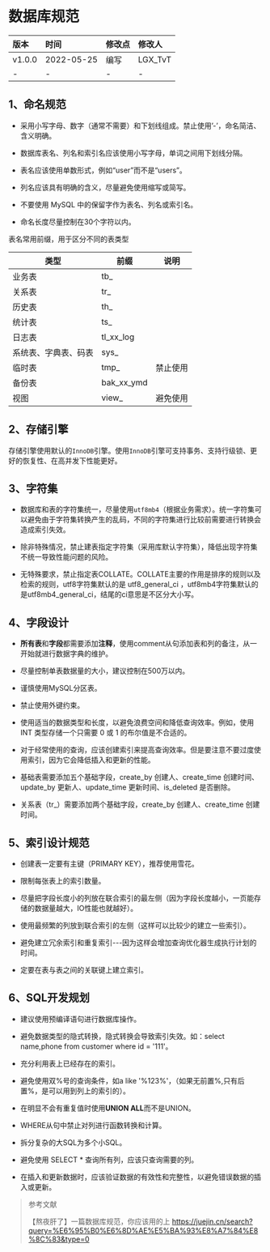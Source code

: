 # 数据库规范



| 版本   | 时间       | 修改点 | 修改人  |
| :----- | :--------- | :----- | :------ |
| v1.0.0 | 2022-05-25 | 编写   | LGX_TvT |
| -      | -          | -      | -       |



## 1、命名规范

- 采用小写字母、数字（通常不需要）和下划线组成。禁止使用’-’，命名简洁、含义明确。



- 数据库表名、列名和索引名应该使用小写字母，单词之间用下划线分隔。



- 表名应该使用单数形式，例如“user”而不是“users”。



- 列名应该具有明确的含义，尽量避免使用缩写或简写。



- 不要使用 MySQL 中的保留字作为表名、列名或索引名。



- 命名长度尽量控制在30个字符以内。



表名常用前缀，用于区分不同的表类型

| 类型                 | 前缀       | 说明     |
| -------------------- | ---------- | -------- |
| 业务表               | tb_        |          |
| 关系表               | tr_        |          |
| 历史表               | th_        |          |
| 统计表               | ts_        |          |
| 日志表               | tl_xx_log  |          |
| 系统表、字典表、码表 | sys_       |          |
| 临时表               | tmp_       | 禁止使用 |
| 备份表               | bak_xx_ymd |          |
| 视图                 | view_      | 避免使用 |



## 2、存储引擎

存储引擎使用默认的`InnoDB`引擎。使用`InnoDB`引擎可支持事务、支持行级锁、更好的恢复性、在高并发下性能更好。



## 3、字符集

- 数据库和表的字符集统一，尽量使用`utf8mb4`（根据业务需求）。统一字符集可以避免由于字符集转换产生的乱码，不同的字符集进行比较前需要进行转换会造成索引失效。



- 除非特殊情况，禁止建表指定字符集（采用库默认字符集），降低出现字符集不统一导致性能问题的风险。



- 无特殊要求，禁止指定表COLLATE。COLLATE主要的作用是排序的规则以及检索的规则，utf8字符集默认的是 utf8_general_ci ，utf8mb4字符集默认的是utf8mb4_general_ci，结尾的ci意思是不区分大小写。



## 4、字段设计

- **所有表**和**字段**都需要添加**注释**，使用comment从句添加表和列的备注，从一开始就进行数据字典的维护。



- 尽量控制单表数据量的大小，建议控制在500万以内。



- 谨慎使用MySQL分区表。



- 禁止使用外键约束。



- 使用适当的数据类型和长度，以避免浪费空间和降低查询效率。例如，使用 INT 类型存储一个只需要 0 或 1 的布尔值是不合适的。



- 对于经常使用的查询，应该创建索引来提高查询效率。但是要注意不要过度使用索引，因为它会降低插入和更新的性能。



- 基础表需要添加五个基础字段，create_by 创建人、create_time 创建时间、update_by 更新人、update_time 更新时间、is_deleted 是否删除。



- 关系表（tr_）需要添加两个基础字段，create_by 创建人、create_time 创建时间。



## 5、索引设计规范

- 创建表一定要有主键（PRIMARY KEY），推荐使用雪花。



- 限制每张表上的索引数量。



- 尽量把字段长度小的列放在联合索引的最左侧（因为字段长度越小，一页能存储的数据量越大，IO性能也就越好）。



- 使用最频繁的列放到联合索引的左侧（这样可以比较少的建立一些索引）。



- 避免建立冗余索引和重复索引---因为这样会增加查询优化器生成执行计划的时间。



- 定要在表与表之间的关联键上建立索引。



## 6、SQL开发规划

- 建议使用预编译语句进行数据库操作。



- 避免数据类型的隐式转换，隐式转换会导致索引失效。如：select name,phone from customer where id = '111'。



- 充分利用表上已经存在的索引。



- 避免使用双%号的查询条件，如a like '%123%'，（如果无前置%,只有后置%，是可以用到列上的索引的）。



- 在明显不会有重复值时使用**UNION ALL**而不是UNION。



- WHERE从句中禁止对列进行函数转换和计算。



- 拆分复杂的大SQL为多个小SQL。



- 避免使用 SELECT * 查询所有列，应该只查询需要的列。



- 在插入和更新数据时，应该验证数据的有效性和完整性，以避免错误数据的插入或更新。





> 参考文献
>
> 【熬夜肝了】一篇数据库规范，你应该用的上 https://juejin.cn/search?query=%E6%95%B0%E6%8D%AE%E5%BA%93%E8%A7%84%E8%8C%83&type=0
